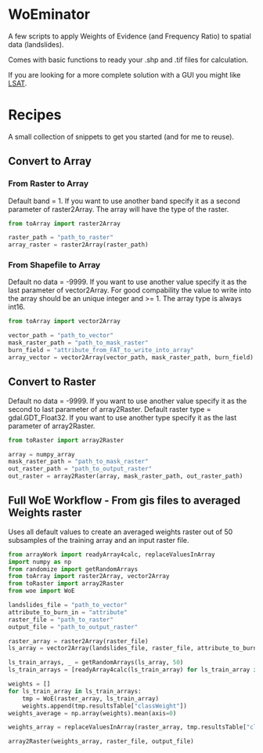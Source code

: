 # WoEminator

A few scripts to apply Weights of Evidence (and Frequency Ratio) to spatial data (landslides).

Comes with basic functions to ready your .shp and .tif files for calculation.

If you are looking for a more complete solution with a GUI you might like [LSAT](https://github.com/BGR-EGHA/LSAT).

# Recipes

A small collection of snippets to get you started (and for me to reuse).

## Convert to Array

### From Raster to Array

Default band = 1. If you want to use another band specify it as a second parameter of raster2Array.
The array will have the type of the raster.

```python
from toArray import raster2Array

raster_path = "path_to_raster"
array_raster = raster2Array(raster_path)
```

### From Shapefile to Array

Default no data = -9999. If you want to use another value specify it as the last parameter of vector2Array.
For good compability the value to write into the array should be an unique integer and >= 1.
The array type is always int16.

```python
from toArray import vector2Array

vector_path = "path_to_vector"
mask_raster_path = "path_to_mask_raster"
burn_field = "attribute_from_FAT_to_write_into_array"
array_vector = vector2Array(vector_path, mask_raster_path, burn_field)
```

## Convert to Raster

Default no data = -9999. If you want to use another value specify it as the second to last parameter of array2Raster.
Default raster type = gdal.GDT_Float32. If you want to use another type specify it as the last parameter of array2Raster.

```python
from toRaster import array2Raster

array = numpy_array
mask_raster_path = "path_to_mask_raster"
out_raster_path = "path_to_output_raster"
out_raster = array2Raster(array, mask_raster_path, out_raster_path)
```

## Full WoE Workflow - From gis files to averaged Weights raster
Uses all default values to create an averaged weights raster out of 50 subsamples of the training array and an input raster file.

```python
from arrayWork import readyArray4calc, replaceValuesInArray
import numpy as np
from randomize import getRandomArrays
from toArray import raster2Array, vector2Array
from toRaster import array2Raster
from woe import WoE

landslides_file = "path_to_vector"
attribute_to_burn_in = "attribute"
raster_file = "path_to_raster"
output_file = "path_to_output_raster"

raster_array = raster2Array(raster_file)
ls_array = vector2Array(landslides_file, raster_file, attribute_to_burn_in)

ls_train_arrays, _ = getRandomArrays(ls_array, 50)
ls_train_arrays = [readyArray4calc(ls_train_array) for ls_train_array in ls_train_arrays]

weights = []
for ls_train_array in ls_train_arrays:
    tmp = WoE(raster_array, ls_train_array)
    weights.append(tmp.resultsTable["classWeight"])
weights_average = np.array(weights).mean(axis=0)

weights_array = replaceValuesInArray(raster_array, tmp.resultsTable["classValue"], weights_average)

array2Raster(weights_array, raster_file, output_file)
```
